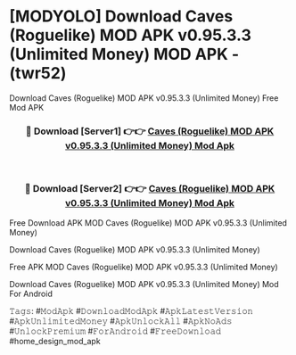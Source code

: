 # [MODYOLO] Download Caves (Roguelike) MOD APK v0.95.3.3 (Unlimited Money) MOD APK - (twr52)
Download Caves (Roguelike) MOD APK v0.95.3.3 (Unlimited Money) Free Mod APK

<div align="center">
<h3>🔴 Download [Server1] 👉👉 <a href="https://apk-comot.site?title=Caves_(Roguelike)_MOD_APK_v0.95.3.3_(Unlimited_Money)">Caves (Roguelike) MOD APK v0.95.3.3 (Unlimited Money) Mod Apk</a></h3><br>

<h3>🔴 Download [Server2] 👉👉 <a href="https://apk-comot.site?title=Caves_(Roguelike)_MOD_APK_v0.95.3.3_(Unlimited_Money)">Caves (Roguelike) MOD APK v0.95.3.3 (Unlimited Money) Mod Apk</a></h3>
</div>


Free Download APK MOD Caves (Roguelike) MOD APK v0.95.3.3 (Unlimited Money)

Download Caves (Roguelike) MOD APK v0.95.3.3 (Unlimited Money) 

Free APK MOD Caves (Roguelike) MOD APK v0.95.3.3 (Unlimited Money) 

Download Caves (Roguelike) MOD APK v0.95.3.3 (Unlimited Money) Mod For Android

𝚃𝚊𝚐𝚜: #𝙼𝚘𝚍𝙰𝚙𝚔 #𝙳𝚘𝚠𝚗𝚕𝚘𝚊𝚍𝙼𝚘𝚍𝙰𝚙𝚔 #𝙰𝚙𝚔𝙻𝚊𝚝𝚎𝚜𝚝𝚅𝚎𝚛𝚜𝚒𝚘𝚗 #𝙰𝚙𝚔𝚄𝚗𝚕𝚒𝚖𝚒𝚝𝚎𝚍𝙼𝚘𝚗𝚎𝚢 #𝙰𝚙𝚔𝚄𝚗𝚕𝚘𝚌𝚔𝙰𝚕𝚕 #𝙰𝚙𝚔𝙽𝚘𝙰𝚍𝚜 #𝚄𝚗𝚕𝚘𝚌𝚔𝙿𝚛𝚎𝚖𝚒𝚞𝚖 #𝙵𝚘𝚛𝙰𝚗𝚍𝚛𝚘𝚒𝚍 #𝙵𝚛𝚎𝚎𝙳𝚘𝚠𝚗𝚕𝚘𝚊𝚍 #home_design_mod_apk